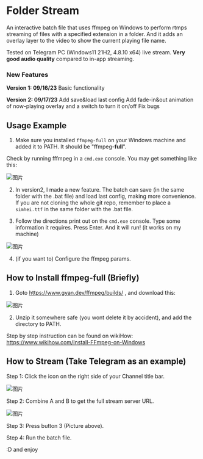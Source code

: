 # Folder Stream

An interactive batch file that uses ffmpeg on Windows to perform rtmps streaming of files with a specified extension in a folder. And it adds an overlay layer to the video to show the current playing file name.

Tested on Telegram PC (Windows11 21H2, 4.8.10 x64) live stream. **Very good audio quality** compared to in-app streaming. 

###  New Features

**Version 1: 09/16/23**
Basic functionality

**Version 2: 09/17/23**
Add save&load last config
Add fade-in&out animation of now-playing overlay and a switch to turn it on/off
Fix bugs

## Usage Example

1. Make sure you installed ``ffmpeg-full`` on your Windows machine and added it to PATH. It should be "ffmpeg-**full**".

Check by running fffmpeg in a ``cmd.exe`` console. You may get something like this:

![图片](https://github.com/puff-dayo/folder-stream/assets/84665734/0ae27b77-5d15-4bc1-b6ac-22660d441392)

2. In version2, I made a new feature. The batch can save (in the same folder with the .bat file) and load last config, making more convenience. If you are not cloning the whole git repo, remember to place a ``simhei.ttf`` in the same folder with the .bat file.

3. Follow the directions print out on the ``cmd.exe`` console. Type some information it requires. Press Enter. And it will run! (it works on my machine)

![图片](https://github.com/puff-dayo/folder-stream/assets/84665734/a586c893-41da-4c73-a7ab-38614e870726)

4. (if you want to) Configure the ffmpeg params.

## How to Install ffmpeg-full (Briefly)

1. Goto https://www.gyan.dev/ffmpeg/builds/ , and download this:

![图片](https://github.com/puff-dayo/folder-stream/assets/84665734/e70147ec-866a-43ba-96cd-f2b517a8489a)

2. Unzip it somewhere safe (you wont delete it by accident), and add the directory to PATH.

Step by step instruction can be found on wikiHow: https://www.wikihow.com/Install-FFmpeg-on-Windows

## How to Stream (Take Telegram as an example)

Step 1: Click the icon on the right side of your Channel title bar.

![图片](https://github.com/puff-dayo/folder-stream/assets/84665734/15e9b3e1-22b9-45f9-8d21-e7569bc2881c)

Step 2: Combine A and B to get the full stream server URL.

![图片](https://github.com/puff-dayo/folder-stream/assets/84665734/bcfedd06-5e06-4cc4-9d58-36a71e58382d)

Step 3: Press button 3 (Picture above).

Step 4: Run the batch file.

:D and enjoy
